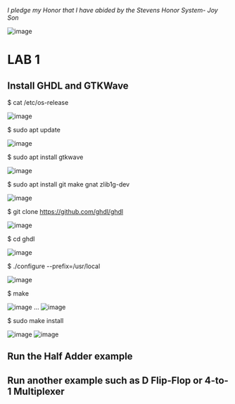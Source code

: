 *I pledge my Honor that I have abided by the Stevens Honor System- Joy Son*

![image](https://user-images.githubusercontent.com/98338109/231576838-24ab30a8-8c89-4199-8a18-6ff2c85505b5.png)

# LAB 1

## Install GHDL and GTKWave
$ cat /etc/os-release

![image](https://user-images.githubusercontent.com/98338109/231577167-11b7dc91-dd65-40c6-a70a-48338d2313d8.png)

$ sudo apt update

![image](https://user-images.githubusercontent.com/98338109/231577202-d591eb03-8cef-4cc4-864c-d9654328182c.png)

$ sudo apt install gtkwave

![image](https://user-images.githubusercontent.com/98338109/231577440-b0374b17-babb-4d71-9449-3c8a612f7fee.png)

$ sudo apt install git make gnat zlib1g-dev

![image](https://user-images.githubusercontent.com/98338109/231577648-84462fa6-4cba-4b59-bb75-cb48ec9003ce.png)

$ git clone https://github.com/ghdl/ghdl

![image](https://user-images.githubusercontent.com/98338109/231577811-946bd559-4be5-4e36-a875-28132b64ec0a.png)

$ cd ghdl

![image](https://user-images.githubusercontent.com/98338109/231577858-d39d6144-1cf9-48e3-a789-368926e7accf.png)

$ ./configure --prefix=/usr/local

![image](https://user-images.githubusercontent.com/98338109/231577961-ef6011a1-e99f-45d0-a0b0-2f8a65148515.png)

$ make

![image](https://user-images.githubusercontent.com/98338109/231578294-4b19c46d-8cf1-4a02-8946-b0ddfeb46e5d.png)
...
![image](https://user-images.githubusercontent.com/98338109/231578373-5315f49f-65c7-409e-9752-464b8adfabcb.png)

$ sudo make install

![image](https://user-images.githubusercontent.com/98338109/231578463-627b7b61-ea76-4e40-8903-556b77657c9d.png)
![image](https://user-images.githubusercontent.com/98338109/231578503-f7bd237d-65d1-4fe7-8b87-3a1b4a93de23.png)

## Run the Half Adder example

## Run another example such as D Flip-Flop or 4-to-1 Multiplexer

